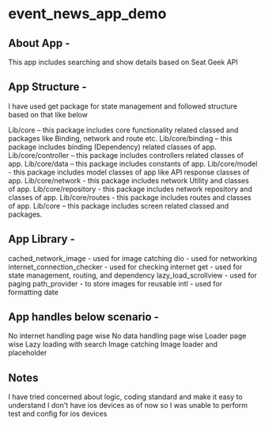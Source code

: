 # event_news_app_demo

## About App -

This app includes searching and show details based on Seat Geek API


## App Structure -

I have used get package for state management and followed structure based on that like below

Lib/core – this package includes core functionality related classed and packages like
Binding, network and route etc.
Lib/core/binding – this package includes binding (Dependency) related classes of app.
Lib/core/controller – this package includes controllers related classes of app.
Lib/core/data – this package includes constants of app.
Lib/core/model - this package includes model classes of app like API response classes of app.
Lib/core/network - this package includes network Utility and classes of app.
Lib/core/repository - this package includes network repository and classes of app.
Lib/core/routes - this package includes routes and classes of app.
Lib/core – this package includes screen related classed and packages.


## App Library -
cached_network_image - used for image catching
dio - used for networking
internet_connection_checker - used for checking internet
get - used for state management, routing, and dependency
lazy_load_scrollview - used for paging
path_provider - to store images for reusable
intl - used for formatting date


## App handles below scenario -
No internet handling page wise
No data handling page wise
Loader page wise
Lazy loading with search
Image catching
Image loader and placeholder

## Notes
I have tried concerned about logic, coding standard and make it easy to understand
I don't have ios devices as of now so I was unable to perform test and config for ios devices
